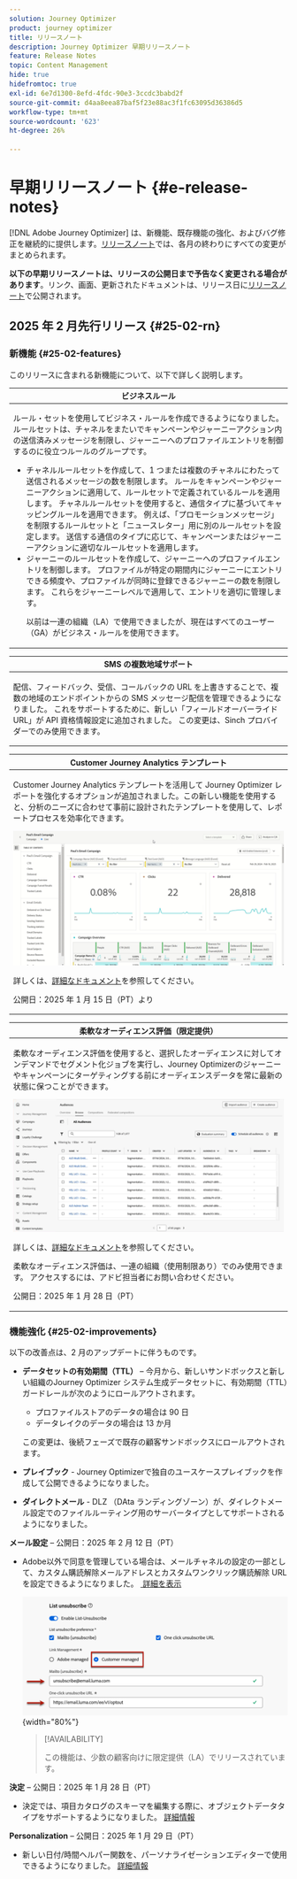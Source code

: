 ```yaml
---
solution: Journey Optimizer
product: journey optimizer
title: リリースノート
description: Journey Optimizer 早期リリースノート
feature: Release Notes
topic: Content Management
hide: true
hidefromtoc: true
exl-id: 6e7d1300-8efd-4fdc-90e3-3ccdc3babd2f
source-git-commit: d4aa8eea87baf5f23e88ac3f1fc63095d36386d5
workflow-type: tm+mt
source-wordcount: '623'
ht-degree: 26%

---
```


# 早期リリースノート {#e-release-notes}

[!DNL Adobe Journey Optimizer] は、新機能、既存機能の強化、およびバグ修正を継続的に提供します。[リリースノート](release-notes.md)では、各月の終わりにすべての変更がまとめられます。

**以下の早期リリースノートは、リリースの公開日まで予告なく変更される場合があります**。リンク、画面、更新されたドキュメントは、リリース日に[リリースノート](release-notes.md)で公開されます。

## 2025 年 2 月先行リリース {#25-02-rn}

### 新機能 {#25-02-features}

このリリースに含まれる新機能について、以下で詳しく説明します。

<table>
<thead>
<tr>
<th><strong>ビジネスルール</strong><br/></th>
</tr>
</thead>
<tbody>
<tr>
<td>
<p>ルール・セットを使用してビジネス・ルールを作成できるようになりました。 ルールセットは、チャネルをまたいでキャンペーンやジャーニーアクション内の送信済みメッセージを制限し、ジャーニーへのプロファイルエントリを制御するのに役立つルールのグループです。<p>
<p><ul><li>チャネルルールセットを作成して、1 つまたは複数のチャネルにわたって送信されるメッセージの数を制限します。 ルールをキャンペーンやジャーニーアクションに適用して、ルールセットで定義されているルールを適用します。 チャネルルールセットを使用すると、通信タイプに基づいてキャッピングルールを適用できます。 例えば、「プロモーションメッセージ」を制限するルールセットと「ニュースレター」用に別のルールセットを設定します。 送信する通信のタイプに応じて、キャンペーンまたはジャーニーアクションに適切なルールセットを適用します。</li>
<li> ジャーニーのルールセットを作成して、ジャーニーへのプロファイルエントリを制御します。 プロファイルが特定の期間内にジャーニーにエントリできる頻度や、プロファイルが同時に登録できるジャーニーの数を制限します。 これらをジャーニーレベルで適用して、エントリを適切に管理します。</li></p>
<p>以前は一連の組織（LA）で使用できましたが、現在はすべてのユーザー（GA）がビジネス・ルールを使用できます。</p>
<!--p>For more information, refer to the <a href="../configuration/business-rules.md">detailed documentation</a>.</p-->
</td>
</tr>
</tbody>
</table>

<table>
<thead>
<tr>
<th><strong>SMS の複数地域サポート</strong><br/></th>
</tr>
</thead>
<tbody>
<tr>
<td>
<p>配信、フィードバック、受信、コールバックの URL を上書きすることで、複数の地域のエンドポイントからの SMS メッセージ配信を管理できるようになりました。 これをサポートするために、新しい「フィールドオーバーライド URL」が API 資格情報設定に追加されました。 この変更は、Sinch プロバイダーでのみ使用できます。</p>
<!--p>For more information, refer to the <a href="../configuration/business-rules.md">detailed documentation</a>.</p-->
</td>
</tr>
</tbody>
</table>


<table>
<thead>
<tr>
<th><strong>Customer Journey Analytics テンプレート</strong><br/></th>
</tr>
</thead>
<tbody>
<tr>
<td>
<p>Customer Journey Analytics テンプレートを活用して Journey Optimizer レポートを強化するオプションが追加されました。この新しい機能を使用すると、分析のニーズに合わせて事前に設計されたテンプレートを使用して、レポートプロセスを効率化できます。
</p>
<img src="assets/do-not-localize/cja-templates.gif">
<p>詳しくは、<a href="../reports/report-cja-manage.md#cja-template">詳細なドキュメント</a>を参照してください。</p>
<p>公開日：2025 年 1 月 15 日（PT）より</p>
</tr>
</tbody>
</table>

<table>
<thead>
<tr>
<th><strong>柔軟なオーディエンス評価（限定提供）</strong><br/></th>
</tr>
</thead>
<tbody>
<tr>
<td>
<p>柔軟なオーディエンス評価を使用すると、選択したオーディエンスに対してオンデマンドでセグメント化ジョブを実行し、Journey Optimizerのジャーニーやキャンペーンにターゲティングする前にオーディエンスデータを常に最新の状態に保つことができます。</p>
<img src="assets/do-not-localize/flexible-audience.gif">
<p>詳しくは、<a href="../audience/about-audiences.md#flexible">詳細なドキュメント</a>を参照してください。</p>
<p> 柔軟なオーディエンス評価は、一連の組織（使用制限あり）でのみ使用できます。 アクセスするには、アドビ担当者にお問い合わせください。</p>
<p>公開日：2025 年 1 月 28 日（PT）</p>
</tr>
</tbody>
</table>


### 機能強化 {#25-02-improvements}

以下の改善点は、2 月のアップデートに伴うものです。

* **データセットの有効期間（TTL）** – 今月から、新しいサンドボックスと新しい組織のJourney Optimizer システム生成データセットに、有効期間（TTL）ガードレールが次のようにロールアウトされます。

   * プロファイルストアのデータの場合は 90 日
   * データレイクのデータの場合は 13 か月

  この変更は、後続フェーズで既存の顧客サンドボックスにロールアウトされます。

* **プレイブック** - Journey Optimizerで独自のユースケースプレイブックを作成して公開できるようになりました。

* **ダイレクトメール** - DLZ （DAta ランディングゾーン）が、ダイレクトメール設定でのファイルルーティング用のサーバータイプとしてサポートされるようになりました。

**メール設定** – 公開日：2025 年 2 月 12 日（PT）

* Adobe以外で同意を管理している場合は、メールチャネルの設定の一部として、カスタム購読解除メールアドレスとカスタムワンクリック購読解除 URL を設定できるようになりました。 [ 詳細を表示 ](../email/list-unsubscribe.md#custom-managed)

  ![](../email/assets/surface-list-unsubscribe-custom.png){width="80%"}

  >[!AVAILABILITY]
  >
  >この機能は、少数の顧客向けに限定提供（LA）でリリースされています。

**決定** – 公開日：2025 年 1 月 28 日（PT）

* 決定では、項目カタログのスキーマを編集する際に、オブジェクトデータタイプをサポートするようになりました。 [詳細情報](../experience-decisioning/catalogs.md)

**Personalization** – 公開日：2025 年 1 月 29 日（PT）

* 新しい日付/時間ヘルパー関数を、パーソナライゼーションエディターで使用できるようになりました。 [詳細情報](../personalization/functions/dates.md)